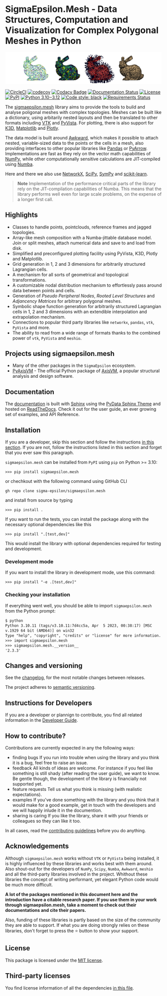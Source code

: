 # **SigmaEpsilon.Mesh** - Data Structures, Computation and Visualization for Complex Polygonal Meshes in Python

![ ](https://github.com/sigma-epsilon/sigmaepsilon.mesh/blob/main/logo.png?raw=true)

[![CircleCI](https://dl.circleci.com/status-badge/img/gh/sigma-epsilon/sigmaepsilon.mesh/tree/main.svg?style=shield)](https://dl.circleci.com/status-badge/redirect/gh/sigma-epsilon/sigmaepsilon.mesh/tree/main)
[![codecov](https://codecov.io/gh/sigma-epsilon/sigmaepsilon.mesh/graph/badge.svg?token=7JKJ3HHSX3)](https://codecov.io/gh/sigma-epsilon/sigmaepsilon.mesh)
[![Codacy Badge](https://app.codacy.com/project/badge/Grade/f25dd5fe8d8a484ba27c082923461d72)](https://app.codacy.com/gh/sigma-epsilon/sigmaepsilon.mesh/dashboard?utm_source=gh&utm_medium=referral&utm_content=&utm_campaign=Badge_grade)
[![Documentation Status](https://readthedocs.org/projects/sigmaepsilonmesh/badge/?version=latest)](https://sigmaepsilonmesh.readthedocs.io/en/latest/?badge=latest)
[![License](https://img.shields.io/badge/License-MIT-yellow.svg)](https://opensource.org/licenses/MIT)
[![PyPI](https://badge.fury.io/py/sigmaepsilon.mesh.svg)](https://pypi.org/project/sigmaepsilon.mesh)
[![Python 3.10‒3.12](https://img.shields.io/badge/python-3.7%E2%80%923.10-blue)](https://www.python.org)
[![Code style: black](https://img.shields.io/badge/code%20style-black-000000.svg)](https://github.com/psf/black)
[![Requirements Status](https://dependency-dash.repo-helper.uk/github/sigma-epsilon/sigmaepsilon.mesh/badge.svg)](https://dependency-dash.repo-helper.uk/github/sigma-epsilon/sigmaepsilon.mesh)

The [sigmaepsilon.mesh](https://sigmaepsilon.mesh.readthedocs.io/en/latest/) library aims to provide the tools to build and analyse poligonal meshes with complex topologies. Meshes can be built like a dictionary, using arbitarily nested layouts and then be translated to other formats including [VTK](https://vtk.org/) and [PyVista](https://docs.pyvista.org/). For plotting, there is also support for [K3D](http://k3d-jupyter.org/), [Matplotlib](https://matplotlib.org/) and [Plotly](https://plotly.com/python/).

The data model is built around [Awkward](https://awkward-array.org/doc/main/), which makes it possible to attach nested, variable-sized data to the points or the cells in a mesh, also providing interfaces to other popular libraries like [Pandas](https://vtk.org/) or [PyArrow](https://arrow.apache.org/docs/python/index.html). Implementations are fast as they rely on the vector math capabilities of [NumPy](https://numpy.org/doc/stable/index.html), while other computationally sensitive calculations are JIT-compiled using [Numba](https://numba.pydata.org/).

Here and there we also use [NetworkX](https://networkx.org/documentation/stable/index.html#), [SciPy](https://scipy.org/), [SymPy](https://www.sympy.org/en/index.html) and [scikit-learn](https://scikit-learn.org/stable/).

> **Note**
> Implementation of the performance critical parts of the library rely on the JIT-compilation capabilities of Numba. This means that the library performs well even for large scale problems, on the expense of a longer first call.

## Highlights

* Classes to handle points, pointclouds, reference frames and jagged topologies.
* Array-like mesh composition with a Numba-jittable database model. Join or split meshes, attach numerical data and save to and load from disk.
* Simplified and preconfigured plotting facility using PyVista, K3D, Plotly and Matplotlib.
* Grid generation in 1, 2 and 3 dimensions for arbitrarily structured Lagrangian cells.
* A mechanism for all sorts of geometrical and topological transformations.
* A customizable nodal distribution mechanism to effortlessly pass around data between points and cells.
* Generation of *Pseudo Peripheral Nodes*, *Rooted Level Structures* and *Adjancency Matrices* for arbitrary polygonal meshes.
* Symbolic shape function generation for arbitrarily structured Lagrangian cells in 1, 2 and 3 dimensions with an extendible interpolation and extrapolation mechanism.
* Connections to popular third party libraries like `networkx`, `pandas`, `vtk`, `PyVista` and more.
* The ability to read from a wide range of formats thanks to the combined power of `vtk`, `PyVista` and `meshio`.

## Projects using sigmaepsilon.mesh

* Many of the other packages in the `SigmaEpsilon` ecosystem.
* [PyAxisVM](https://github.com/AxisVM/pyaxisvm) - The official Python package of [AxisVM](https://axisvm.eu/), a popular structural analysis and design software.

## Documentation

The [documentation](https://sigmaepsilonmesh.readthedocs.io/en/latest/) is built with [Sphinx](https://www.sphinx-doc.org/en/master/) using the [PyData Sphinx Theme](https://pydata-sphinx-theme.readthedocs.io/en/stable/index.html) and hosted on [ReadTheDocs](https://readthedocs.org/). Check it out for the user guide, an ever growing set of examples, and API Reference.

## Installation

If you are a developer, skip this section and follow the instructions [in this section](#instructions-for-developers). If you are not, follow the instructions listed in this section and forget that you ever saw this paragraph.

`sigmaepsilon.mesh` can be installed from `PyPI` using `pip` on Python >= 3.10:

```console
>>> pip install sigmaepsilon.mesh
```

or chechkout with the following command using GitHub CLI

```console
gh repo clone sigma-epsilon/sigmaepsilon.mesh
```

and install from source by typing

```console
>>> pip install .
```

If you want to run the tests, you can install the package along with the necessary optional dependencies like this

```console
>>> pip install ".[test,dev]"
```

This would install the library with optional dependencies required for testing and development.

### Development mode

If you want to install the library in development mode, use this command:

```console
>>> pip install "-e .[test,dev]"
```

### Checking your installation

If everything went well, you should be able to import `sigmaepsilon.mesh` from the Python prompt:

```console
$ python
Python 3.10.11 (tags/v3.10.11:7d4cc5a, Apr  5 2023, 00:38:17) [MSC v.1929 64 bit (AMD64)] on win32
Type "help", "copyright", "credits" or "license" for more information.
>>> import sigmaepsilon.mesh
>>> sigmaepsilon.mesh.__version__
'2.3.3'
```

## Changes and versioning

See the [changelog](CHANGELOG.md), for the most notable changes between releases.

The project adheres to [semantic versioning](https://semver.org/).

## Instructions for Developers

If you are a developer or plannign to contribute, you find all related information in the [Developer Guide](DEV.md).

## How to contribute?

Contributions are currently expected in any the following ways:

* finding bugs
  If you run into trouble when using the library and you think it is a bug, feel free to raise an issue.
* feedback
  All kinds of ideas are welcome. For instance if you feel like something is still shady (after reading the user guide), we want to know. Be gentle though, the development of the library is financially not supported yet.
* feature requests
  Tell us what you think is missing (with realistic expectations).
* examples
  If you've done something with the library and you think that it would make for a good example, get in touch with the developers and we will happily inlude it in the documention.
* sharing is caring
  If you like the library, share it with your friends or colleagues so they can like it too.

In all cases, read the [contributing guidelines](CONTRIBUTING.md) before you do anything.

## Acknowledgements

Although `sigmaepsilon.mesh` works without `VTK` or `PyVista` being installed, it is highly influenced by these libraries and works best with them around. Also shout-out for the developers of `NumPy`, `Scipy`, `Numba`, `Awkward`, `meshio` and all the third-party libraries involved in the project. Whithout these libraries the concept of writing performant, yet elegant Python code would be much more difficult.

**A lot of the packages mentioned in this document here and the introduction have a citable research paper. If you use them in your work through sigmaepsilon.mesh, take a moment to check out their documentations and cite their papers.**

Also, funding of these libraries is partly based on the size of the community they are able to support. If what you are doing strongly relies on these libraries, don't forget to press the :star: button to show your support.

## License

This package is licensed under the [MIT license](LICENSE).

## Third-party licenses

You find license information of all the dependencies [in this file](THIRD-PARTY-LICENSES).
